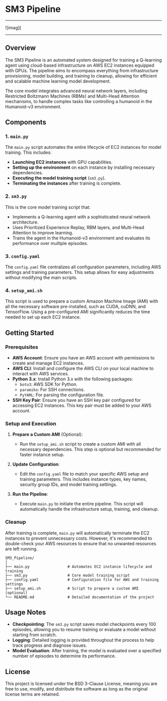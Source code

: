 # SM3 Pipeline
___
![imag](
___
## Overview

The SM3 Pipeline is an automated system designed for training a Q-learning agent using cloud-based infrastructure on AWS EC2 instances equipped with GPUs. The pipeline aims to  encompass everything from infrastructure provisioning, model building, and training to cleanup, allowing for efficient and scalable machine learning model development.

The core model integrates advanced neural network layers, including Restricted Boltzmann Machines (RBMs) and Multi-Head Attention mechanisms, to handle complex tasks like controlling a humanoid in the Humanoid-v3 environment.

## Components

### 1. `main.py`
The `main.py` script automates the entire lifecycle of EC2 instances for model training. This includes:

- **Launching EC2 instances** with GPU capabilities.
- **Setting up the environment** on each instance by installing necessary dependencies.
- **Executing the model training script** (`sm3.py`).
- **Terminating the instances** after training is complete.

### 2. `sm3.py`
This is the core model training script that:

- Implements a Q-learning agent with a sophisticated neural network architecture.
- Uses Prioritized Experience Replay, RBM layers, and Multi-Head Attention to improve learning.
- Trains the agent in the Humanoid-v3 environment and evaluates its performance over multiple episodes.

### 3. `config.yaml`
The `config.yaml` file centralizes all configuration parameters, including AWS settings and training parameters. This setup allows for easy adjustments without modifying the main scripts.

### 4. `setup_ami.sh`
This script is used to prepare a custom Amazon Machine Image (AMI) with all the necessary software pre-installed, such as CUDA, cuDNN, and TensorFlow. Using a pre-configured AMI significantly reduces the time needed to set up each EC2 instance.

## Getting Started

### Prerequisites
- **AWS Account**: Ensure you have an AWS account with permissions to create and manage EC2 instances.
- **AWS CLI**: Install and configure the AWS CLI on your local machine to interact with AWS services.
- **Python 3.x**: Install Python 3.x with the following packages:
  - `boto3`: AWS SDK for Python.
  - `paramiko`: For SSH connections.
  - `PyYAML`: For parsing the configuration file.
- **SSH Key Pair**: Ensure you have an SSH key pair configured for accessing EC2 instances. This key pair must be added to your AWS account.

### Setup and Execution

1. **Prepare a Custom AMI** (Optional):
   - Run the `setup_ami.sh` script to create a custom AMI with all necessary dependencies. This step is optional but recommended for faster instance setup.

2. **Update Configuration**:
   - Edit the `config.yaml` file to match your specific AWS setup and training parameters. This includes instance types, key names, security group IDs, and model training settings.

3. **Run the Pipeline**:
   - Execute `main.py` to initiate the entire pipeline. This script will automatically handle the infrastructure setup, training, and cleanup.

### Cleanup

After training is complete, `main.py` will automatically terminate the EC2 instances to prevent unnecessary costs. However, it's recommended to double-check your AWS resources to ensure that no unwanted resources are left running.

```
SM3_Pipeline/
│
├── main.py                 # Automates EC2 instance lifecycle and training
├── sm3.py                  # Core model training script
├── config.yaml             # Configuration file for AWS and training settings
├── setup_ami.sh            # Script to prepare a custom AMI (optional)
└── README.md               # Detailed documentation of the project
```
## Usage Notes

- **Checkpointing**: The `sm3.py` script saves model checkpoints every 100 episodes, allowing you to resume training or evaluate a model without starting from scratch.
- **Logging**: Detailed logging is provided throughout the process to help track progress and diagnose issues.
- **Model Evaluation**: After training, the model is evaluated over a specified number of episodes to determine its performance.

## License

This project is licensed under the BSD 3-Clause License, meaning you are free to use, modify, and distribute the software as long as the original license terms are retained.
